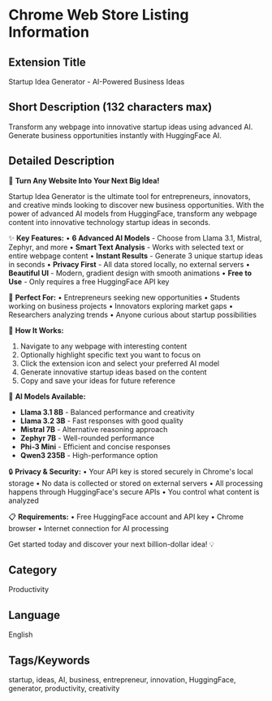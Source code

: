 # Chrome Web Store Listing Information

## Extension Title
Startup Idea Generator - AI-Powered Business Ideas

## Short Description (132 characters max)
Transform any webpage into innovative startup ideas using advanced AI. Generate business opportunities instantly with HuggingFace AI.

## Detailed Description

🚀 **Turn Any Website Into Your Next Big Idea!**

Startup Idea Generator is the ultimate tool for entrepreneurs, innovators, and creative minds looking to discover new business opportunities. With the power of advanced AI models from HuggingFace, transform any webpage content into innovative technology startup ideas in seconds.

✨ **Key Features:**
• **6 Advanced AI Models** - Choose from Llama 3.1, Mistral, Zephyr, and more
• **Smart Text Analysis** - Works with selected text or entire webpage content
• **Instant Results** - Generate 3 unique startup ideas in seconds
• **Privacy First** - All data stored locally, no external servers
• **Beautiful UI** - Modern, gradient design with smooth animations
• **Free to Use** - Only requires a free HuggingFace API key

🎯 **Perfect For:**
• Entrepreneurs seeking new opportunities
• Students working on business projects
• Innovators exploring market gaps
• Researchers analyzing trends
• Anyone curious about startup possibilities

🔧 **How It Works:**
1. Navigate to any webpage with interesting content
2. Optionally highlight specific text you want to focus on
3. Click the extension icon and select your preferred AI model
4. Generate innovative startup ideas based on the content
5. Copy and save your ideas for future reference

🤖 **AI Models Available:**
- **Llama 3.1 8B** - Balanced performance and creativity
- **Llama 3.2 3B** - Fast responses with good quality
- **Mistral 7B** - Alternative reasoning approach
- **Zephyr 7B** - Well-rounded performance
- **Phi-3 Mini** - Efficient and concise responses
- **Qwen3 235B** - High-performance option

🔒 **Privacy & Security:**
• Your API key is stored securely in Chrome's local storage
• No data is collected or stored on external servers
• All processing happens through HuggingFace's secure APIs
• You control what content is analyzed

📋 **Requirements:**
• Free HuggingFace account and API key
• Chrome browser
• Internet connection for AI processing

Get started today and discover your next billion-dollar idea! 💡

## Category
Productivity

## Language
English

## Tags/Keywords
startup, ideas, AI, business, entrepreneur, innovation, HuggingFace, generator, productivity, creativity
